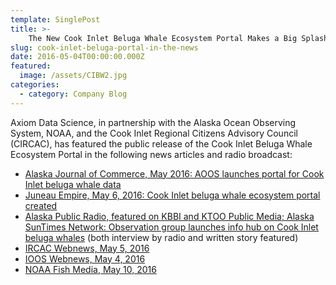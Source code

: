 ```yaml
---
template: SinglePost
title: >-
    The New Cook Inlet Beluga Whale Ecosystem Portal Makes a Big Splash in the Media
slug: cook-inlet-beluga-portal-in-the-news
date: 2016-05-04T00:00:00.000Z
featured:
  image: /assets/CIBW2.jpg
categories:
  - category: Company Blog
---
```

Axiom Data Science, in partnership with the Alaska Ocean Observing System, NOAA, and the Cook Inlet Regional Citizens Advisory Council (CIRCAC), has featured the public release of the Cook Inlet Beluga Whale Ecosystem Portal in the following news articles and radio broadcast:

* [Alaska Journal of Commerce, May 2016: AOOS launches portal for Cook Inlet beluga whale data](http://www.alaskajournal.com/2016-05-11/aoos-launches-portal-cook-inlet-beluga-whale-data)
* [Juneau Empire, May 6, 2016: Cook Inlet beluga whale ecosystem portal created](http://juneauempire.com/outdoors/2016-05-06/cook-inlet-beluga-whale-ecosystem-portal-created)
* [Alaska Public Radio, featured on KBBI and KTOO Public Media; Alaska SunTimes Network:  Observation group launches info hub on Cook Inlet beluga whales](http://kbbi.org/post/observation-group-launches-info-hub-cook-inlet-beluga-whales) (both interview by radio and written story featured)
* [IRCAC Webnews, May 5, 2016](http://www.circac.org/aoos-launches-new-cook-inlet-beluga-whale-portal/)
* [IOOS Webnews, May 4, 2016](https://ioos.noaa.gov/news/aoos-launches-new-cook-inlet-beluga-ecosystem-portal/)
* [NOAA Fish Media, May 10, 2016](https://twitter.com/noaafishmedia/status/730080263061921792)

